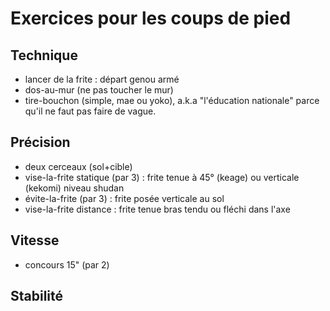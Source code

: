 # Exercices pour les coups de pied

## Technique
- lancer de la frite : départ genou armé
- dos-au-mur (ne pas toucher le mur)
- tire-bouchon (simple, mae ou yoko), a.k.a "l'éducation nationale" parce qu'il ne faut pas faire de vague.

## Précision
- deux cerceaux (sol+cible)
- vise-la-frite statique (par 3) : frite tenue à 45° (keage) ou verticale (kekomi) niveau shudan
- évite-la-frite (par 3) : frite posée verticale au sol
- vise-la-frite distance : frite tenue bras tendu ou fléchi dans l'axe

## Vitesse
- concours 15" (par 2)

## Stabilité
